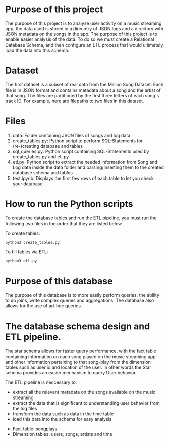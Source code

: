 # Purpose of this project

The purpose of this project is to analyse user activity on a music streaming app, the data used is stored in a direcotry of JSON logs and a directory with JSON metadata on the songs in the app. The purpose of this project is to enable easier analysis of the data. To do so we must create a Relational Database Schema, and then configure an ETL process that would ultimately load the data into this schema.

# Dataset

The first dataset is a subset of real data from the Million Song Dataset. Each file is in JSON format and contains metadata about a song and the artist of that song. The files are partitioned by the first three letters of each song's track ID. For example, here are filepaths to two files in this dataset.

# Files 

1. data: Folder containing JSON files of songs and log data
2. create_tables.py: Python script to perform SQL-Statements for (re-)creating database and tables
3. sql_queries.py: Python script containing SQL-Statements used by create_tables.py and etl.py
4. etl.py: Python script to extract the needed information from Song and Log data inside the data folder and parsing/inserting them to the created database schema and tables
5. test.ipynb: Displays the first few rows of each table to let you check your database

# How to run the Python scripts

To create the database tables and run the ETL pipeline, you must run the following two files in the order that they are listed below

To create tables:
```
python3 create_tables.py
```
To fill tables via ETL:

```
python3 etl.py
```

# Purpose of this database

The purpose of this database is to more easily perform queries, the ability to do joins, write complex queries and aggregations. The database also allows for the use of ad-hoc queries.


# The database schema design and ETL pipeline.

The star schema allows for faster query performance, with the fact table containing information on each song played on the music streaming app and other information pertaining to that song-play from the dimension tables such as user id and location of the user. In other words the Star schema provides an easier mechanism to query User behavior.

The ETL pipeline is neccessary to:

- extract all the relevant metadata on the songs available on the music streaming 
- extract the data that is significant to understanding user behavior from the log files 
- transform the data such as data in the time table
- load this data into the schema for easy analysis

* Fact table: songplays
* Dimension tables: users, songs, artists and time





